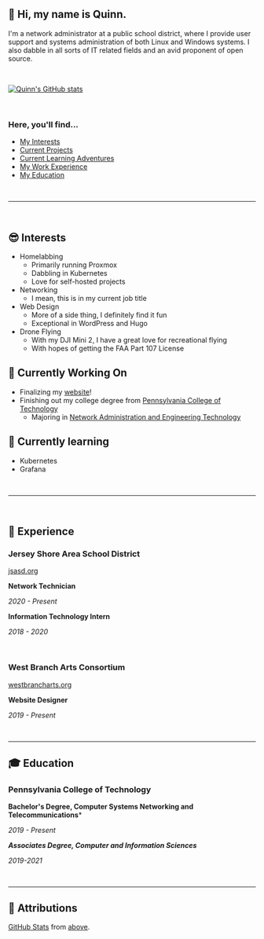 ## 👋 Hi, my name is Quinn.

I'm a network administrator at a public school district, where I provide user support and systems administration of both Linux and Windows systems. I also dabble in all sorts of IT related fields and an avid proponent of open source.

&nbsp;

[![Quinn's GitHub stats](https://github-readme-stats.vercel.app/api?username=TheQuib&show_icons=true&theme=radical)](https://github.com/anuraghazra/github-readme-stats)

&nbsp;

### Here, you'll find...

 - [My Interests](#-interests)
 - [Current Projects](#-currently-working-on)
 - [Current Learning Adventures](#-currently-learning)
 - [My Work Experience](#-experience)
 - [My Education](#-education)

&nbsp;

------

&nbsp;

## 😎 Interests

 - Homelabbing
   - Primarily running Proxmox
   - Dabbling in Kubernetes
   - Love for self-hosted projects
 - Networking
   - I mean, this is in my current job title
 - Web Design
   - More of a side thing, I definitely find it fun
   - Exceptional in WordPress and Hugo
 - Drone Flying
   - With my DJI Mini 2, I have a great love for recreational flying
   - With hopes of getting the FAA Part 107 License


## 🔭 Currently Working On

 - Finalizing my [website](https:/quibtech.com)!
 - Finishing out my college degree from [Pennsylvania College of Technology](https://pct.edu)
   - Majoring in [Network Administration and Engineering Technology](https://www.pct.edu/academics/et/information-technology/network-administration-engineering-technology)


## 🌱 Currently learning

 - Kubernetes
 - Grafana

&nbsp;

--------

&nbsp;

## 📜 Experience

### Jersey Shore Area School District
[jsasd.org](https://www.jsasd.org)

**Network Technician**

*2020 - Present*


**Information Technology Intern**

*2018 - 2020*

&nbsp;

### West Branch Arts Consortium
[westbrancharts.org](http://westbrancharts.org)

**Website Designer**

*2019 - Present*

&nbsp;

--------

## 🎓 Education

### Pennsylvania College of Technology

**Bachelor's Degree, Computer Systems Networking and Telecommunications***

*2019 - Present*

***Associates Degree, Computer and Information Sciences***

*2019-2021*

&nbsp;

--------


## 🤝 Attributions

[GitHub Stats](https://github.com/anuraghazra/github-readme-stats) from [above](#hi-there-my-name-is-quinn).